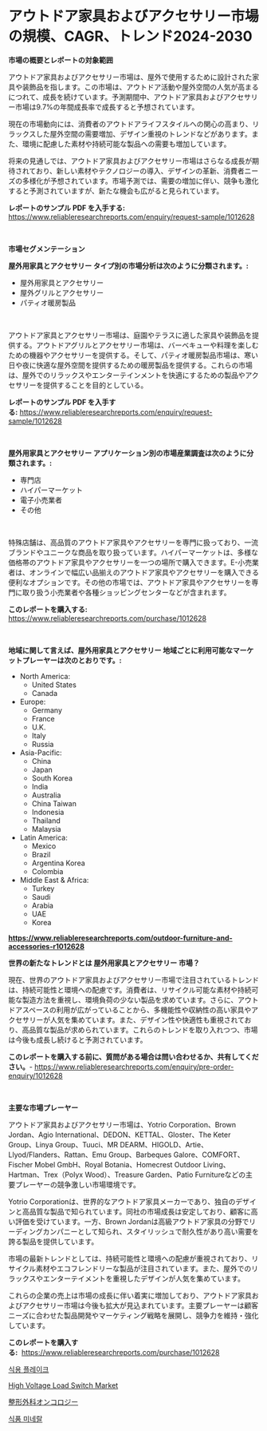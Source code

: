 <p><h1>アウトドア家具およびアクセサリー市場の規模、CAGR、トレンド2024-2030</h1></p><p><strong>市場の概要とレポートの対象範囲</strong></p>
<p><p>アウトドア家具およびアクセサリー市場は、屋外で使用するために設計された家具や装飾品を指します。この市場は、アウトドア活動や屋外空間の人気が高まるにつれて、成長を続けています。予測期間中、アウトドア家具およびアクセサリー市場は9.7%の年間成長率で成長すると予想されています。</p><p>現在の市場動向には、消費者のアウトドアライフスタイルへの関心の高まり、リラックスした屋外空間の需要増加、デザイン重視のトレンドなどがあります。また、環境に配慮した素材や持続可能な製品への需要も増加しています。</p><p>将来の見通しでは、アウトドア家具およびアクセサリー市場はさらなる成長が期待されており、新しい素材やテクノロジーの導入、デザインの革新、消費者ニーズの多様化が予想されています。市場予測では、需要の増加に伴い、競争も激化すると予測されていますが、新たな機会も広がると見られています。</p></p>
<p><strong>レポートのサンプル PDF を入手する:</strong> <a href="https://www.reliableresearchreports.com/enquiry/request-sample/1012628">https://www.reliableresearchreports.com/enquiry/request-sample/1012628</a></p>
<p>&nbsp;</p>
<p><strong>市場セグメンテーション</strong></p>
<p><strong>屋外用家具とアクセサリー タイプ別の市場分析は次のように分類されます。:</strong></p>
<p><ul><li>屋外用家具とアクセサリー</li><li>屋外グリルとアクセサリー</li><li>パティオ暖房製品</li></ul></p>
<p>&nbsp;</p>
<p><p>アウトドア家具とアクセサリー市場は、庭園やテラスに適した家具や装飾品を提供する。アウトドアグリルとアクセサリー市場は、バーベキューや料理を楽しむための機器やアクセサリーを提供する。そして、パティオ暖房製品市場は、寒い日や夜に快適な屋外空間を提供するための暖房製品を提供する。これらの市場は、屋外でのリラックスやエンターテインメントを快適にするための製品やアクセサリーを提供することを目的としている。</p></p>
<p><strong>レポートのサンプル PDF を入手する:</strong>&nbsp;<a href="https://www.reliableresearchreports.com/enquiry/request-sample/1012628">https://www.reliableresearchreports.com/enquiry/request-sample/1012628</a></p>
<p>&nbsp;</p>
<p><strong> 屋外用家具とアクセサリー アプリケーション別の市場産業調査は次のように分類されます。:</strong></p>
<p><ul><li>専門店</li><li>ハイパーマーケット</li><li>電子小売業者</li><li>その他</li></ul></p>
<p>&nbsp;</p>
<p><p>特殊店舗は、高品質のアウトドア家具やアクセサリーを専門に扱っており、一流ブランドやユニークな商品を取り扱っています。ハイパーマーケットは、多様な価格帯のアウトドア家具やアクセサリーを一つの場所で購入できます。E-小売業者は、オンラインで幅広い品揃えのアウトドア家具やアクセサリーを購入できる便利なオプションです。その他の市場では、アウトドア家具やアクセサリーを専門に取り扱う小売業者や各種ショッピングセンターなどが含まれます。</p></p>
<p><strong>このレポートを購入する:</strong>&nbsp; <a href="https://www.reliableresearchreports.com/purchase/1012628">https://www.reliableresearchreports.com/purchase/1012628</a></p>
<p>&nbsp;</p>
<p><strong>地域に関して言えば、屋外用家具とアクセサリー 地域ごとに利用可能なマーケットプレーヤーは次のとおりです。:</strong></p>
<p><ul>
    <li>
        North America:
        <ul>
            <li>United States</li>
            <li>Canada</li>
        </ul>
    </li>
    <li>
        Europe:
        <ul>
            <li>Germany</li>
            <li>France</li>
            <li>U.K.</li>
            <li>Italy</li>
            <li>Russia</li>
        </ul>
    </li>
    <li>
        Asia-Pacific:
        <ul>
            <li>China</li>
            <li>Japan</li>
            <li>South Korea</li>
            <li>India</li>
            <li>Australia</li>
            <li>China Taiwan</li>
            <li>Indonesia</li>
            <li>Thailand</li>
            <li>Malaysia</li>
        </ul>
    </li>
    <li>
        Latin America:
        <ul>
            <li>Mexico</li>
            <li>Brazil</li>
            <li>Argentina Korea</li>
            <li>Colombia</li>
        </ul>
    </li>
    <li>
        Middle East & Africa:
        <ul>
            <li>Turkey</li>
            <li>Saudi</li>
            <li>Arabia</li>
            <li>UAE</li>
            <li>Korea</li>
        </ul>
    </li>
    </ul></p>
<p><strong><a href="https://www.reliableresearchreports.com/outdoor-furniture-and-accessories-r1012628">https://www.reliableresearchreports.com/outdoor-furniture-and-accessories-r1012628</a></strong>&nbsp;</p>
<p><strong>世界の新たなトレンドとは 屋外用家具とアクセサリー 市場？</strong></p>
<p><p>現在、世界のアウトドア家具およびアクセサリー市場で注目されているトレンドは、持続可能性と環境への配慮です。消費者は、リサイクル可能な素材や持続可能な製造方法を重視し、環境負荷の少ない製品を求めています。さらに、アウトドアスペースの利用が広がっていることから、多機能性や収納性の高い家具やアクセサリーが人気を集めています。また、デザイン性や快適性も重視されており、高品質な製品が求められています。これらのトレンドを取り入れつつ、市場は今後も成長し続けると予測されています。</p></p>
<p><strong>このレポートを購入する前に、質問がある場合は問い合わせるか、共有してください。</strong>- <a href="https://www.reliableresearchreports.com/enquiry/pre-order-enquiry/1012628">https://www.reliableresearchreports.com/enquiry/pre-order-enquiry/1012628</a></p>
<p>&nbsp;</p>
<p><strong>主要な市場プレーヤー</strong></p>
<p><p>アウトドア家具およびアクセサリー市場は、Yotrio Corporation、Brown Jordan、Agio International、DEDON、KETTAL、Gloster、The Keter Group、Linya Group、Tuuci、MR DEARM、HIGOLD、Artie、Llyod/Flanders、Rattan、Emu Group、Barbeques Galore、COMFORT、Fischer Mobel GmbH、Royal Botania、Homecrest Outdoor Living、Hartman、Trex（Polyx Wood）、Treasure Garden、Patio Furnitureなどの主要プレーヤーの競争激しい市場環境です。</p><p>Yotrio Corporationは、世界的なアウトドア家具メーカーであり、独自のデザインと高品質な製品で知られています。同社の市場成長は安定しており、顧客に高い評価を受けています。一方、Brown Jordanは高級アウトドア家具の分野でリーディングカンパニーとして知られ、スタイリッシュで耐久性があり高い需要を誇る製品を提供しています。</p><p>市場の最新トレンドとしては、持続可能性と環境への配慮が重視されており、リサイクル素材やエコフレンドリーな製品が注目されています。また、屋外でのリラックスやエンターテイメントを重視したデザインが人気を集めています。</p><p>これらの企業の売上は市場の成長に伴い着実に増加しており、アウトドア家具およびアクセサリー市場は今後も拡大が見込まれています。主要プレーヤーは顧客ニーズに合わせた製品開発やマーケティング戦略を展開し、競争力を維持・強化しています。</p></p>
<p><strong>このレポートを購入する:</strong>&nbsp;&nbsp;<a href="https://www.reliableresearchreports.com/purchase/1012628">https://www.reliableresearchreports.com/purchase/1012628</a></p>
<p><p><a href="https://github.com/Elenrrera7685/Market-Research-Report-List-1/blob/main/833376619163.md">식용 플레이크</a></p><p><a href="https://github.com/Whitneyboyettebo9kiw7yr13/Market-Research-Report-List-2/blob/main/high-voltage-load-switch-market.md">High Voltage Load Switch Market</a></p><p><a href="https://github.com/ReyesKohler20231/Market-Research-Report-List-1/blob/main/855490920722.md">整形外科オンコロジー</a></p><p><a href="https://github.com/sammyUltyylrich9067856/Market-Research-Report-List-1/blob/main/134421919164.md">식품 미네랄</a></p></p>